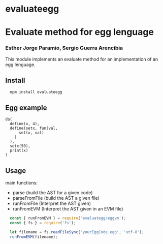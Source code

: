 # evaluateegg
# Evaluate method for egg lenguage
### Esther Jorge Paramio, Sergio Guerra Arencibia

This module implements an evaluate method for an implementation of an egg lenguage.

## Install

```
  npm install evaluateegg
```

## Egg example
```
do(
  define(x, 4),
  define(setx, fun(val, 
      set(x, val)
    )
  ),
  setx(50),
  print(x)
)
```

## Usage

main functions:
  - parse (build the AST for a given code)
  - parseFromFile (build the AST a given file)
  - runFromFile (Interpret the AST given)
  - runFromEVM (Interpret the AST given in an EVM file)

```js
  const { runFromEVM } = require('evaluategg/eggvm');
  const { fs } = require('fs');

  let filename = fs.readFileSync('yourEggCode.egg', 'utf-8');
  runFromEVM(filename);
```